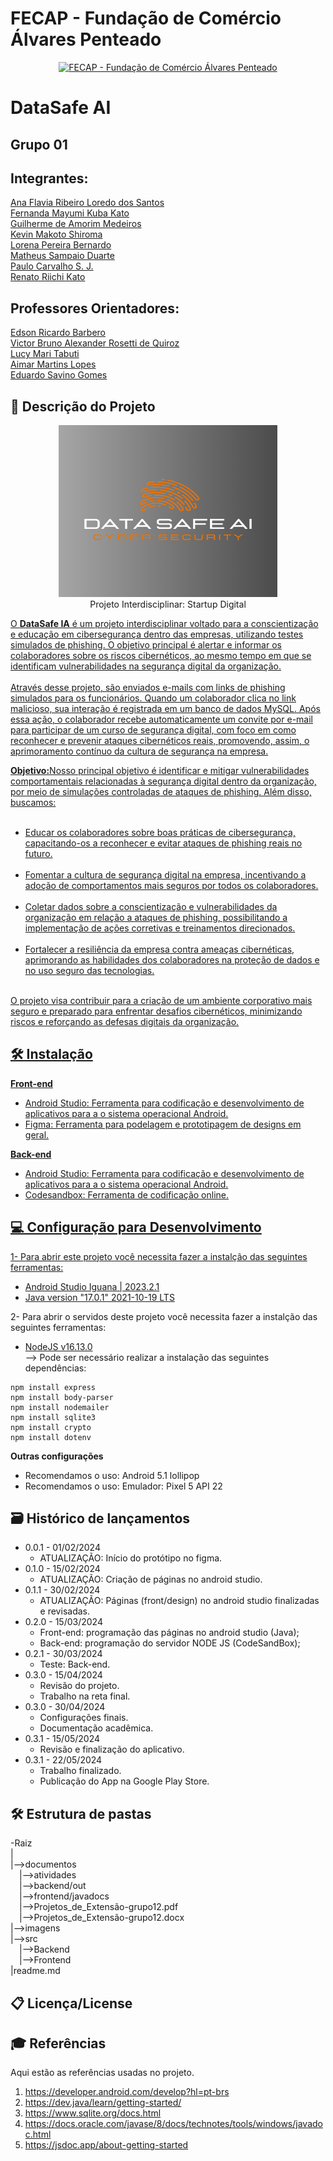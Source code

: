 # FECAP - Fundação de Comércio Álvares Penteado

<p align="center">
<a href= "https://www.fecap.br/"><img src="https://encrypted-tbn0.gstatic.com/images?q=tbn:ANd9GcRhZPrRa89Kma0ZZogxm0pi-tCn_TLKeHGVxywp-LXAFGR3B1DPouAJYHgKZGV0XTEf4AE&usqp=CAU" alt="FECAP - Fundação de Comércio Álvares Penteado" border="0"  width="275rem" height="255rem"></a>
</p>

# DataSafe AI

## Grupo 01

## Integrantes: 
<a href="https://www.linkedin.com/in/ana-flavia-lor%C3%AAdo-9629b5210/"> Ana Flavia Ribeiro Loredo dos Santos </a> <br>
<a href="https://www.linkedin.com/in/fernanda-mayumi-kuba-kato/"> Fernanda Mayumi Kuba Kato </a> <br>
<a href="/">Guilherme de Amorim Medeiros</a><br>
<a href="https://www.linkedin.com/in/kevinmakotos/"> Kevin Makoto Shiroma</a> <br>
<a href="/">Lorena Pereira Bernardo</a><br>
<a href="/">Matheus Sampaio Duarte</a><br>
<a href="/">Paulo Carvalho S. J.</a><br>
<a href="https://www.linkedin.com/in/renato-riichi-kato-09b86482/"> Renato Riichi Kato </a> <br> 



## Professores Orientadores: 
<a href="https://www.linkedin.com/in/edsonbarbero/">Edson Ricardo Barbero</a> <br>
<a href="https://www.linkedin.com/in/victorbarq/">Victor Bruno Alexander Rosetti de Quiroz</a> <br>
<a href="https://www.linkedin.com/in/lucymari/">Lucy Mari Tabuti</a> <br>
<a href="https://www.linkedin.com/in/aimarlopes/">Aimar Martins Lopes</a> <br>
<a href="https://www.linkedin.com/in/lucymari/">Eduardo Savino Gomes</a> <br>

## 💬 Descrição do Projeto

<p align="center">
<img src="https://github.com/2024-2-NADS4/Projeto1/blob/main/imagem/logo-dataSafeIA.png" alt="WWC" border="0"  width="350px" height="275px"><br>
Projeto Interdisciplinar: Startup Digital <a href="/">
</p>

<p>O <b>DataSafe IA</b> é um projeto interdisciplinar voltado para a conscientização e educação em cibersegurança dentro das empresas, utilizando testes simulados de phishing. O objetivo principal é alertar e informar os colaboradores sobre os riscos cibernéticos, ao mesmo tempo em que se identificam vulnerabilidades na segurança digital da organização.<br>
<br>
Através desse projeto, são enviados e-mails com links de phishing simulados para os funcionários. Quando um colaborador clica no link malicioso, sua interação é registrada em um banco de dados MySQL. Após essa ação, o colaborador recebe automaticamente um convite por e-mail para participar de um curso de segurança digital, com foco em como reconhecer e prevenir ataques cibernéticos reais, promovendo, assim, o aprimoramento contínuo da cultura de segurança na empresa.</p>

<b>Objetivo:</b>Nosso principal objetivo é identificar e mitigar vulnerabilidades comportamentais relacionadas à segurança digital dentro da organização, por meio de simulações controladas de ataques de phishing. Além disso, buscamos:<br>
<br>
  <ul>
  <li>Educar os colaboradores sobre boas práticas de cibersegurança, capacitando-os a reconhecer e evitar ataques de phishing reais no futuro.</li><br>
  <li>Fomentar a cultura de segurança digital na empresa, incentivando a adoção de comportamentos mais seguros por todos os colaboradores.</li><br>
  <li>Coletar dados sobre a conscientização e vulnerabilidades da organização em relação a ataques de phishing, possibilitando a implementação de ações corretivas e treinamentos direcionados.</li><br>
  <li>Fortalecer a resiliência da empresa contra ameaças cibernéticas, aprimorando as habilidades dos colaboradores na proteção de dados e no uso seguro das tecnologias.</li>
  </ul>
<br>
O projeto visa contribuir para a criação de um ambiente corporativo mais seguro e preparado para enfrentar desafios cibernéticos, minimizando riscos e reforçando as defesas digitais da organização.


## 🛠 Instalação

<b>Front-end</b>

- Android Studio: Ferramenta para codificação e desenvolvimento de aplicativos para a o sistema operacional Android.
- Figma: Ferramenta para podelagem e prototipagem de designs em geral.

<b>Back-end</b>

- Android Studio: Ferramenta para codificação e desenvolvimento de aplicativos para a o sistema operacional Android.
- Codesandbox: Ferramenta de codificação online.

## 💻 Configuração para Desenvolvimento

1- Para abrir este projeto você necessita fazer a instalção das seguintes ferramentas:

- <a href="https://developer.android.com/studio?gad_source=1&gclid=Cj0KCQjw2uiwBhCXARIsACMvIU1GVQCo_wPJf2YdcSfEj22uxcBZSt8uQJVw6qJXkUsINjMRQcwj_ScaAsvwEALw_wcB&gclsrc=aw.ds&hl=pt-br">Android Studio Iguana | 2023.2.1</a><br>
- <a href="https://www.oracle.com/java/technologies/javase/jdk17-archive-downloads.html">Java version "17.0.1" 2021-10-19 LTS</a><br>

2- Para abrir o servidos deste projeto você necessita fazer a instalção das seguintes ferramentas:

- <a href="https://www.oracle.com/java/technologies/javase/jdk17-archive-downloads.html">NodeJS v16.13.0</a><br>
  --> Pode ser necessário realizar a instalação das seguintes dependências:

```
npm install express
npm install body-parser
npm install nodemailer
npm install sqlite3
npm install crypto
npm install dotenv
```

<b>Outras configurações</b>

- Recomendamos o uso: Android 5.1 lollipop
- Recomendamos o uso: Emulador: Pixel 5 API 22

## 🗃 Histórico de lançamentos

- 0.0.1 - 01/02/2024
  - ATUALIZAÇÃO: Início do protótipo no figma.
- 0.1.0 - 15/02/2024
  - ATUALIZAÇÃO: Criação de páginas no android studio.
- 0.1.1 - 30/02/2024
  - ATUALIZAÇÃO: Páginas (front/design) no android studio finalizadas e revisadas.
- 0.2.0 - 15/03/2024
  - Front-end: programação das páginas no android studio (Java);
  - Back-end: programação do servidor NODE JS (CodeSandBox);
- 0.2.1 - 30/03/2024
  - Teste: Back-end.
- 0.3.0 - 15/04/2024
  - Revisão do projeto.
  - Trabalho na reta final.
- 0.3.0 - 30/04/2024
  - Configurações finais.
  - Documentação acadêmica.
- 0.3.1 - 15/05/2024
  - Revisão e finalização do aplicativo.
- 0.3.1 - 22/05/2024
  - Trabalho finalizado.
  - Publicação do App na Google Play Store.

## 🛠 Estrutura de pastas

-Raiz<br>
|<br>
|-->documentos<br>
&emsp;|-->atividades<br>
&emsp;|-->backend/out<br>
&emsp;|-->frontend/javadocs<br>
&emsp;|-->Projetos_de_Extensão-grupo12.pdf<br>
&emsp;|-->Projetos_de_Extensão-grupo12.docx<br>
|-->imagens<br>
|-->src<br>
&emsp;|-->Backend<br>
&emsp;|-->Frontend<br>
|readme.md<br>

## 📋 Licença/License

## 🎓 Referências

Aqui estão as referências usadas no projeto.

1. <https://developer.android.com/develop?hl=pt-brs>
2. <https://dev.java/learn/getting-started/>
3. <https://www.sqlite.org/docs.html>
4. <https://docs.oracle.com/javase/8/docs/technotes/tools/windows/javadoc.html>
5. <https://jsdoc.app/about-getting-started>
